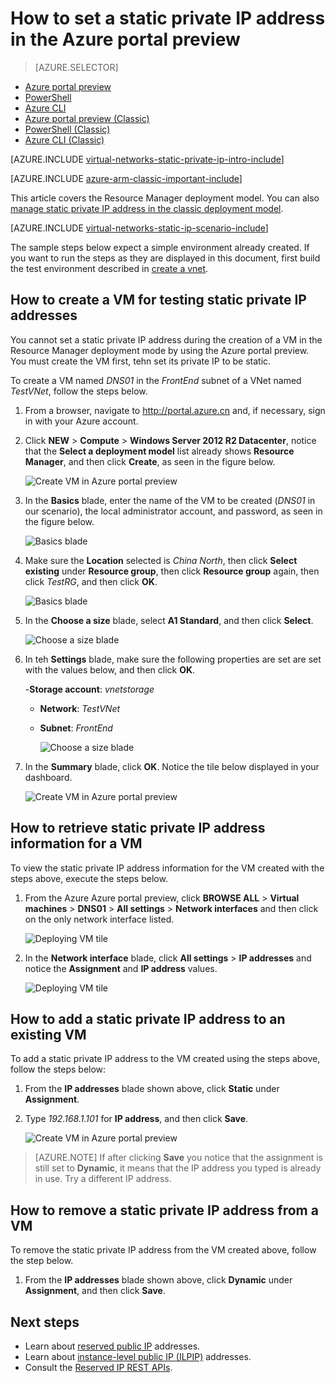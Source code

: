 <properties
    pageTitle="How to set a static private IP in ARM mode using the Azure portal preview| Azure"
    description="Understanding private IPs (DIPs) and how to manage them in ARM mode using the Azure portal preview"
    services="virtual-network"
    documentationcenter="na"
    author="jimdial"
    manager="carmonm"
    editor="tysonn"
    tags="azure-resource-manager" />
<tags
    ms.assetid="11245645-357d-4358-9a14-dd78e367b494"
    ms.service="virtual-network"
    ms.devlang="na"
    ms.topic="article"
    ms.tgt_pltfrm="na"
    ms.workload="infrastructure-services"
    ms.date="02/04/2016"
    wacn.date=""
    ms.author="jdial" />

# How to set a static private IP address in the Azure portal preview
> [AZURE.SELECTOR]
- [Azure portal preview](/documentation/articles/virtual-networks-static-private-ip-arm-pportal/)
- [PowerShell](/documentation/articles/virtual-networks-static-private-ip-arm-ps/)
- [Azure CLI](/documentation/articles/virtual-networks-static-private-ip-arm-cli/)
- [Azure portal preview (Classic)](/documentation/articles/virtual-networks-static-private-ip-classic-pportal/)
- [PowerShell (Classic)](/documentation/articles/virtual-networks-static-private-ip-classic-ps/)
- [Azure CLI (Classic)](/documentation/articles/virtual-networks-static-private-ip-classic-cli/)

[AZURE.INCLUDE [virtual-networks-static-private-ip-intro-include](../../includes/virtual-networks-static-private-ip-intro-include.md)]

[AZURE.INCLUDE [azure-arm-classic-important-include](../../includes/azure-arm-classic-important-include.md)]

This article covers the Resource Manager deployment model. You can also [manage static private IP address in the classic deployment model](/documentation/articles/virtual-networks-static-private-ip-classic-pportal/).

[AZURE.INCLUDE [virtual-networks-static-ip-scenario-include](../../includes/virtual-networks-static-ip-scenario-include.md)]

The sample steps below expect a simple environment already created. If you want to run the steps as they are displayed in this document, first build the test environment described in [create a vnet](/documentation/articles/virtual-networks-create-vnet-arm-pportal/).

## How to create a VM for testing static private IP addresses
You cannot set a static private IP address during the creation of a VM in the Resource Manager deployment mode by using the Azure portal preview. You must create the VM first, tehn set its private IP to be static.

To create a VM named *DNS01* in the *FrontEnd* subnet of a VNet named *TestVNet*, follow the steps below.

1. From a browser, navigate to http://portal.azure.cn and, if necessary, sign in with your Azure account.
2. Click **NEW** > **Compute** > **Windows Server 2012 R2 Datacenter**, notice that the **Select a deployment model** list already shows **Resource Manager**, and then click **Create**, as seen in the figure below.
   
    ![Create VM in Azure portal preview](./media/virtual-networks-static-ip-arm-pportal/figure01.png)
3. In the **Basics** blade, enter the name of the VM to be created (*DNS01* in our scenario), the local administrator account, and password, as seen in the figure below.
   
    ![Basics blade](./media/virtual-networks-static-ip-arm-pportal/figure02.png)
4. Make sure the **Location** selected is *China North*, then click **Select existing** under **Resource group**, then click **Resource group** again, then click *TestRG*, and then click **OK**.
   
    ![Basics blade](./media/virtual-networks-static-ip-arm-pportal/figure03.png)
5. In the **Choose a size** blade, select **A1 Standard**, and then click **Select**.
   
    ![Choose a size blade](./media/virtual-networks-static-ip-arm-pportal/figure04.png)    
6. In teh **Settings** blade, make sure the following properties are set are set with the values below, and then click **OK**.
   
    -**Storage account**: *vnetstorage*
   
   * **Network**: *TestVNet*
   * **Subnet**: *FrontEnd*
     
     ![Choose a size blade](./media/virtual-networks-static-ip-arm-pportal/figure05.png)     
7. In the **Summary** blade, click **OK**. Notice the tile below displayed in your dashboard.
   
    ![Create VM in Azure portal preview](./media/virtual-networks-static-ip-arm-pportal/figure06.png)

## How to retrieve static private IP address information for a VM
To view the static private IP address information for the VM created with the steps above, execute the steps below.

1. From the Azure Azure portal preview, click **BROWSE ALL** > **Virtual machines** > **DNS01** > **All settings** > **Network interfaces** and then click on the only network interface listed.
   
    ![Deploying VM tile](./media/virtual-networks-static-ip-arm-pportal/figure07.png)
2. In the **Network interface** blade, click **All settings** > **IP addresses** and notice the **Assignment** and **IP address** values.
   
    ![Deploying VM tile](./media/virtual-networks-static-ip-arm-pportal/figure08.png)

## How to add a static private IP address to an existing VM
To add a static private IP address to the VM created using the steps above, follow the steps below:

1. From the **IP addresses** blade shown above, click **Static** under **Assignment**.
2. Type *192.168.1.101* for **IP address**, and then click **Save**.
   
    ![Create VM in Azure portal preview](./media/virtual-networks-static-ip-arm-pportal/figure09.png)

> [AZURE.NOTE]
> If after clicking **Save** you notice that the assignment is still set to **Dynamic**, it means that the IP address you typed is already in use. Try a different IP address.
> 
> 

## How to remove a static private IP address from a VM
To remove the static private IP address from the VM created above, follow the step below.

1. From the **IP addresses** blade shown above, click **Dynamic** under **Assignment**, and then click **Save**.

## Next steps
* Learn about [reserved public IP](/documentation/articles/virtual-networks-reserved-public-ip/) addresses.
* Learn about [instance-level public IP (ILPIP)](/documentation/articles/virtual-networks-instance-level-public-ip/) addresses.
* Consult the [Reserved IP REST APIs](https://msdn.microsoft.com/zh-cn/library/azure/dn722420.aspx).

